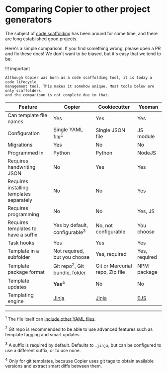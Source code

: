 # Comparing Copier to other project generators

The subject of
[code scaffolding](<https://en.wikipedia.org/wiki/Scaffold_(programming)>) has been
around for some time, and there are long established good projects.

Here's a simple comparison. If you find something wrong, please open a PR and fix these
docs! We don't want to be biased, but it's easy that we tend to be:

!!! important

    Although Copier was born as a code scaffolding tool, it is today a code lifecycle
    management tool. This makes it somehow unique. Most tools below are only scaffolders
    and the comparison is not complete due to that.

<!-- Use https://www.tablesgenerator.com/markdown_tables to maintain this table -->

| Feature                                  | Copier                                   | Cookiecutter                    | Yeoman        |
| ---------------------------------------- | ---------------------------------------- | ------------------------------- | ------------- |
| Can template file names                  | Yes                                      | Yes                             | Yes           |
| Configuration                            | Single YAML file<sup>1</sup>             | Single JSON file                | JS module     |
| Migrations                               | Yes                                      | No                              | No            |
| Programmed in                            | Python                                   | Python                          | NodeJS        |
| Requires handwriting JSON                | No                                       | Yes                             | Yes           |
| Requires installing templates separately | No                                       | No                              | Yes           |
| Requires programming                     | No                                       | No                              | Yes, JS       |
| Requires templates to have a suffix      | Yes by default, configurable<sup>3</sup> | No, not configurable            | You choose    |
| Task hooks                               | Yes                                      | Yes                             | Yes           |
| Template in a subfolder                  | Not required, but you choose             | Yes, required                   | Yes, required |
| Template package format                  | Git repo<sup>2</sup>, Git bundle, folder | Git or Mercurial repo, Zip file | NPM package   |
| Template updates                         | **Yes**<sup>4</sup>                      | No                              | No            |
| Templating engine                        | [Jinja][]                                | [Jinja][]                       | [EJS][]       |

[jinja]: https://jinja.palletsprojects.com/
[ejs]: https://ejs.co/

---

<sup>1</sup> The file itself can
[include other YAML files](configuring.md#include-other-yaml-files).

<sup>2</sup> Git repo is recommended to be able to use advanced features such as
template tagging and smart updates.

<sup>3</sup> A suffix is required by default. Defaults to `.jinja`, but can be
configured to use a different suffix, or to use none.

<sup>4</sup> Only for git templates, because Copier uses git tags to obtain available
versions and extract smart diffs between them.
